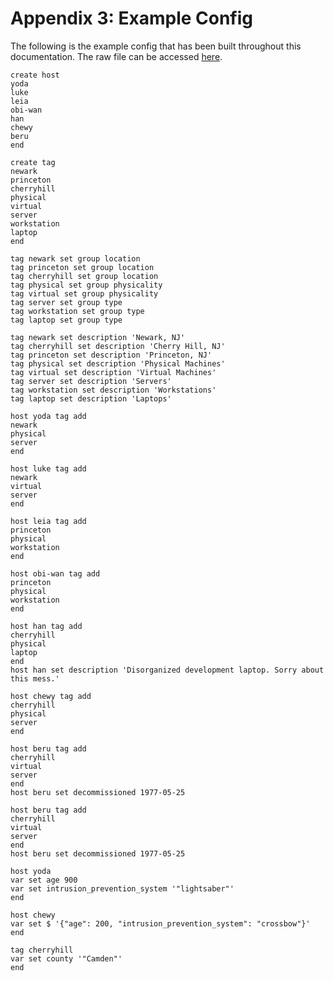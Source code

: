 # Appendix 3: Example Config

The following is the example config that has been built throughout this
documentation. The raw file can be accessed [here](example.isi).

    create host
    yoda
    luke
    leia
    obi-wan
    han
    chewy
    beru
    end
    
    create tag
    newark
    princeton
    cherryhill
    physical
    virtual
    server
    workstation
    laptop
    end
    
    tag newark set group location
    tag princeton set group location
    tag cherryhill set group location
    tag physical set group physicality
    tag virtual set group physicality
    tag server set group type
    tag workstation set group type
    tag laptop set group type
    
    tag newark set description 'Newark, NJ'
    tag cherryhill set description 'Cherry Hill, NJ'
    tag princeton set description 'Princeton, NJ'
    tag physical set description 'Physical Machines'
    tag virtual set description 'Virtual Machines'
    tag server set description 'Servers'
    tag workstation set description 'Workstations'
    tag laptop set description 'Laptops'
    
    host yoda tag add
    newark
    physical
    server
    end
    
    host luke tag add
    newark
    virtual
    server
    end
    
    host leia tag add
    princeton
    physical
    workstation
    end
    
    host obi-wan tag add
    princeton
    physical
    workstation
    end
    
    host han tag add
    cherryhill
    physical
    laptop
    end
    host han set description 'Disorganized development laptop. Sorry about this mess.'
    
    host chewy tag add
    cherryhill
    physical
    server
    end
    
    host beru tag add
    cherryhill
    virtual
    server
    end
    host beru set decommissioned 1977-05-25

    host beru tag add
    cherryhill
    virtual
    server
    end
    host beru set decommissioned 1977-05-25
     
    host yoda
    var set age 900
    var set intrusion_prevention_system '"lightsaber"'
    end
    
    host chewy
    var set $ '{"age": 200, "intrusion_prevention_system": "crossbow"}'
    end
    
    tag cherryhill
    var set county '"Camden"'
    end
     

